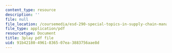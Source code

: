 ```yaml
---
content_type: resource
description: ''
file: null
file_location: /coursemedia/esd-290-special-topics-in-supply-chain-management-spring-2005/91b421804961836507ea3883756aae8d_KIkTU03nGxc.pdf
file_type: application/pdf
resourcetype: Document
title: 3play pdf file
uid: 91b42180-4961-8365-07ea-3883756aae8d
---
```

